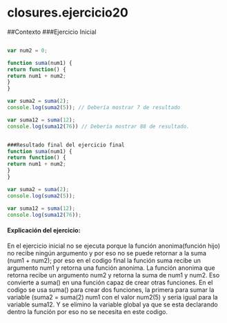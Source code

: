 
# closures.ejercicio20

##Contexto
###Ejercicio Inicial

```javascript

var num2 = 0;

function suma(num1) {
return function() {
return num1 + num2;
}
} 

var suma2 = suma(2);
console.log(suma2(5)); // Debería mostrar 7 de resultado

var suma12 = suma(12);
console.log(suma12(76)) // Debería mostrar 88 de resultado.
```
```javascript

###Resultado final del ejercicio final 
function suma(num1) {
return function() {
return num1 + num2;
}
} 

var suma2 = suma(2);
console.log(suma2(5)); 

var suma12 = suma(12);
console.log(suma12(76));
```

#### Explicación del ejercicio:
En el ejercicio inicial no se ejecuta porque la función anonima(función hijo) no recibe ningún argumento y por eso no se puede retornar a la suma (num1 + num2); por eso en el codigo final la función suma recibe un argumento num1 y retorna una función anonima. La función anonima que retorna recibe un argumento num2 y retorna la suma de num1 y num2. Eso convierte a suma() en una función capaz de crear otras funciones. En el codigo se usa suma() para crear dos funciones, la primera para sumar la variable (suma2 =  suma(2) num1 con el valor num2(5) y seria igual para la variable suma12. Y se elimino la variable global ya que se esta declarando dentro la función por eso no se necesita en este codigo.
